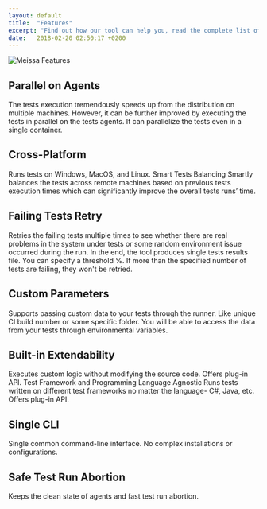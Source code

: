 ```yaml
---
layout: default
title:  "Features"
excerpt: "Find out how our tool can help you, read the complete list of Meissa features."
date:   2018-02-20 02:50:17 +0200
---
```

![Meissa Features](https://i.imgur.com/978W5sG.png)
## Parallel on Agents ##
The tests execution tremendously speeds up from the distribution on multiple machines. However, it can be further improved by executing the tests in parallel on the tests agents. It can parallelize the tests even in a single container.
## Cross-Platform ##
Runs tests on Windows, MacOS, and Linux.
Smart Tests Balancing
Smartly balances the tests across remote machines based on previous tests execution times which can significantly improve the overall tests runs’ time.
## Failing Tests Retry ##
Retries the failing tests multiple times to see whether there are real problems in the system under tests or some random environment issue occurred during the run. In the end, the tool produces single tests results file. You can specify a threshold %. If more than the specified number of tests are failing, they won't be retried.
## Custom Parameters ##
Supports passing custom data to your tests through the runner. Like unique CI build number or some specific folder. You will be able to access the data from your tests through environmental variables.
## Built-in Extendability ##
Executes custom logic without modifying the source code. Offers plug-in API.
Test Framework and Programming Language Agnostic
Runs tests written on different test frameworks no matter the language- C#, Java, etc. Offers plug-in API.
## Single CLI ##
Single common command-line interface. No complex installations or configurations.
## Safe Test Run Abortion ##
Keeps the clean state of agents and fast test run abortion.
